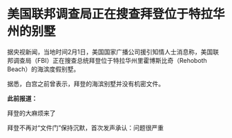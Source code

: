 # 美国联邦调查局正在搜查拜登位于特拉华州的别墅

据央视新闻，当地时间2月1日，美国国家广播公司援引知情人士消息称，美国联邦调查局（FBI）正在搜查总统拜登位于特拉华州里霍博斯比奇（Rehoboth
Beach）的海滨度假别墅。

据悉，白宫之前曾表示，拜登的海滨别墅并没有机密文件。

**此前报道：**

拜登的大麻烦来了

拜登不再对“文件门”保持沉默，首次发声承认：问题很严重

